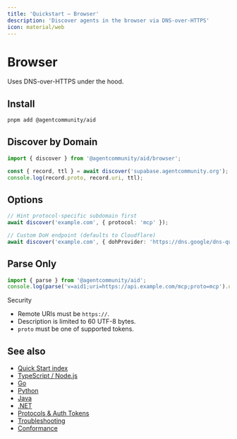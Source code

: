 ```yaml
---
title: 'Quickstart — Browser'
description: 'Discover agents in the browser via DNS-over-HTTPS'
icon: material/web
---
```


# Browser

Uses DNS-over-HTTPS under the hood.

## Install

```bash
pnpm add @agentcommunity/aid
```

## Discover by Domain

```ts
import { discover } from '@agentcommunity/aid/browser';

const { record, ttl } = await discover('supabase.agentcommunity.org');
console.log(record.proto, record.uri, ttl);
```

## Options

```ts
// Hint protocol-specific subdomain first
await discover('example.com', { protocol: 'mcp' });

// Custom DoH endpoint (defaults to Cloudflare)
await discover('example.com', { dohProvider: 'https://dns.google/dns-query' });
```

## Parse Only

```ts
import { parse } from '@agentcommunity/aid';
console.log(parse('v=aid1;uri=https://api.example.com/mcp;proto=mcp').uri);
```

Security

- Remote URIs must be `https://`.
- Description is limited to 60 UTF-8 bytes.
- `proto` must be one of supported tokens.

## See also

- [Quick Start index](./index.md)
- [TypeScript / Node.js](./quickstart_ts.md)
- [Go](./quickstart_go.md)
- [Python](./quickstart_python.md)
- [Java](./quickstart_java.md)
- [.NET](./quickstart_dotnet.md)
- [Protocols & Auth Tokens](../protocols.md)
- [Troubleshooting](../troubleshooting.md)
- [Conformance](../conformance.md)
